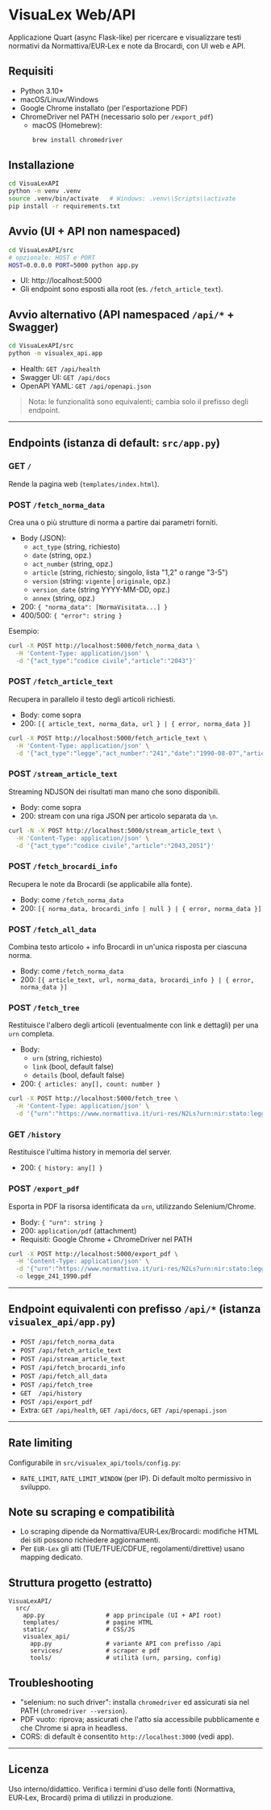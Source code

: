 # VisuaLex Web/API

Applicazione Quart (async Flask-like) per ricercare e visualizzare testi normativi da Normattiva/EUR‑Lex e note da Brocardi, con UI web e API.

## Requisiti
- Python 3.10+
- macOS/Linux/Windows
- Google Chrome installato (per l'esportazione PDF)
- ChromeDriver nel PATH (necessario solo per `/export_pdf`)
  - macOS (Homebrew):
    ```bash
    brew install chromedriver
    ```

## Installazione
```bash
cd VisuaLexAPI
python -m venv .venv
source .venv/bin/activate   # Windows: .venv\\Scripts\\activate
pip install -r requirements.txt
```

## Avvio (UI + API non namespaced)
```bash
cd VisuaLexAPI/src
# opzionale: HOST e PORT
HOST=0.0.0.0 PORT=5000 python app.py
```
- UI: http://localhost:5000
- Gli endpoint sono esposti alla root (es. `/fetch_article_text`).

## Avvio alternativo (API namespaced `/api/*` + Swagger)
```bash
cd VisuaLexAPI/src
python -m visualex_api.app
```
- Health: `GET /api/health`
- Swagger UI: `GET /api/docs`
- OpenAPI YAML: `GET /api/openapi.json`

> Nota: le funzionalità sono equivalenti; cambia solo il prefisso degli endpoint.

---

## Endpoints (istanza di default: `src/app.py`)

### GET `/`
Rende la pagina web (`templates/index.html`).

### POST `/fetch_norma_data`
Crea una o più strutture di norma a partire dai parametri forniti.
- Body (JSON):
  - `act_type` (string, richiesto)
  - `date` (string, opz.)
  - `act_number` (string, opz.)
  - `article` (string, richiesto; singolo, lista "1,2" o range "3-5")
  - `version` (string: `vigente` | `originale`, opz.)
  - `version_date` (string YYYY-MM-DD, opz.)
  - `annex` (string, opz.)
- 200: `{ "norma_data": [NormaVisitata...] }`
- 400/500: `{ "error": string }`

Esempio:
```bash
curl -X POST http://localhost:5000/fetch_norma_data \
  -H 'Content-Type: application/json' \
  -d '{"act_type":"codice civile","article":"2043"}'
```

### POST `/fetch_article_text`
Recupera in parallelo il testo degli articoli richiesti.
- Body: come sopra
- 200: `[{ article_text, norma_data, url } | { error, norma_data }]`

```bash
curl -X POST http://localhost:5000/fetch_article_text \
  -H 'Content-Type: application/json' \
  -d '{"act_type":"legge","act_number":"241","date":"1990-08-07","article":"22","version":"vigente"}'
```

### POST `/stream_article_text`
Streaming NDJSON dei risultati man mano che sono disponibili.
- Body: come sopra
- 200: stream con una riga JSON per articolo separata da `\n`.

```bash
curl -N -X POST http://localhost:5000/stream_article_text \
  -H 'Content-Type: application/json' \
  -d '{"act_type":"codice civile","article":"2043,2051"}'
```

### POST `/fetch_brocardi_info`
Recupera le note da Brocardi (se applicabile alla fonte).
- Body: come `/fetch_norma_data`
- 200: `[{ norma_data, brocardi_info | null } | { error, norma_data }]`

### POST `/fetch_all_data`
Combina testo articolo + info Brocardi in un'unica risposta per ciascuna norma.
- Body: come `/fetch_norma_data`
- 200: `[{ article_text, url, norma_data, brocardi_info } | { error, norma_data }]`

### POST `/fetch_tree`
Restituisce l'albero degli articoli (eventualmente con link e dettagli) per una `urn` completa.
- Body:
  - `urn` (string, richiesto)
  - `link` (bool, default false)
  - `details` (bool, default false)
- 200: `{ articles: any[], count: number }`

```bash
curl -X POST http://localhost:5000/fetch_tree \
  -H 'Content-Type: application/json' \
  -d '{"urn":"https://www.normattiva.it/uri-res/N2Ls?urn:nir:stato:legge:1990-08-07;241","link":true,"details":false}'
```

### GET `/history`
Restituisce l'ultima history in memoria del server.
- 200: `{ history: any[] }`

### POST `/export_pdf`
Esporta in PDF la risorsa identificata da `urn`, utilizzando Selenium/Chrome.
- Body: `{ "urn": string }`
- 200: `application/pdf` (attachment)
- Requisiti: Google Chrome + ChromeDriver nel PATH

```bash
curl -X POST http://localhost:5000/export_pdf \
  -H 'Content-Type: application/json' \
  -d '{"urn":"https://www.normattiva.it/uri-res/N2Ls?urn:nir:stato:legge:1990-08-07;241"}' \
  -o legge_241_1990.pdf
```

---

## Endpoint equivalenti con prefisso `/api/*` (istanza `visualex_api/app.py`)
- `POST /api/fetch_norma_data`
- `POST /api/fetch_article_text`
- `POST /api/stream_article_text`
- `POST /api/fetch_brocardi_info`
- `POST /api/fetch_all_data`
- `POST /api/fetch_tree`
- `GET  /api/history`
- `POST /api/export_pdf`
- Extra: `GET /api/health`, `GET /api/docs`, `GET /api/openapi.json`

---

## Rate limiting
Configurabile in `src/visualex_api/tools/config.py`:
- `RATE_LIMIT`, `RATE_LIMIT_WINDOW` (per IP). Di default molto permissivo in sviluppo.

## Note su scraping e compatibilità
- Lo scraping dipende da Normattiva/EUR‑Lex/Brocardi: modifiche HTML dei siti possono richiedere aggiornamenti.
- Per `EUR‑Lex` gli atti (TUE/TFUE/CDFUE, regolamenti/direttive) usano mapping dedicato.

## Struttura progetto (estratto)
```
VisuaLexAPI/
  src/
    app.py                 # app principale (UI + API root)
    templates/             # pagine HTML
    static/                # CSS/JS
    visualex_api/
      app.py               # variante API con prefisso /api
      services/            # scraper e pdf
      tools/               # utilità (urn, parsing, config)
```

## Troubleshooting
- "selenium: no such driver": installa `chromedriver` ed assicurati sia nel PATH (`chromedriver --version`).
- PDF vuoto: riprova; assicurati che l'atto sia accessibile pubblicamente e che Chrome si apra in headless.
- CORS: di default è consentito `http://localhost:3000` (vedi app).

---

## Licenza
Uso interno/didattico. Verifica i termini d'uso delle fonti (Normattiva, EUR‑Lex, Brocardi) prima di utilizzi in produzione.
